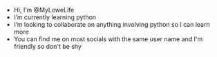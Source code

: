 - Hi, I’m @MyLoweLife
- I’m currently learning python
- I’m looking to collaborate on anything involving python so I can learn more
- You can find me on most socials with the same user name and I'm friendly so don't be shy

<!---
MyLoweLife/MyLoweLife is a ✨ special ✨ repository because its `README.md` (this file) appears on your GitHub profile.
You can click the Preview link to take a look at your changes.
--->
